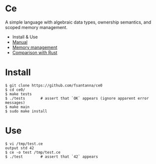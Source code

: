 # Ce

A simple language with algebraic data types, ownership semantics, and scoped
memory management.

- Install & Use
- [Manual](doc/manual.md)
- [Memory management](doc/memory.md)
- [Comparison with Rust](doc/rust.md)

# Install

```
$ git clone https://github.com/fsantanna/ce0
$ cd ce0/
$ make tests
$ ./tests       # assert that `OK` appears (ignore apparent error messages)
$ make main
$ sudo make install
```

# Use

```
$ vi /tmp/test.ce
output std 42
$ ce -o test /tmp/test.ce
$ ./test        # assert that `42` appears
```
